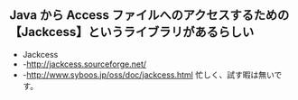 ## Java から Access ファイルへのアクセスするための【Jackcess】というライブラリがあるらしい

* Jackcess
* -http://jackcess.sourceforge.net/
* -http://www.syboos.jp/oss/doc/jackcess.html
忙しく、試す暇は無いです。



